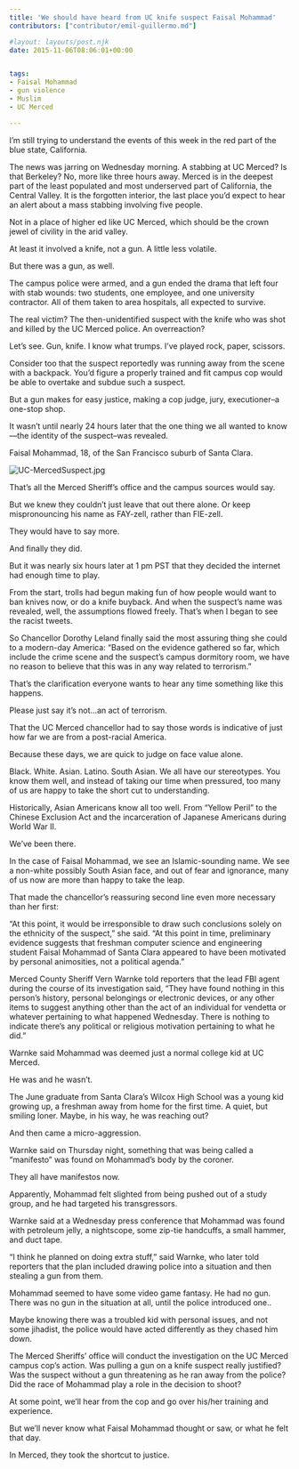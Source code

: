 ```yaml
---
title: 'We should have heard from UC knife suspect Faisal Mohammad'
contributors: ["contributor/emil-guillermo.md"]

#layout: layouts/post.njk
date: 2015-11-06T08:06:01+00:00


tags:
- Faisal Mohammad
- gun violence
- Muslim
- UC Merced

---
```


I’m still trying to understand the events of this week in the red part of the
blue state, California.

The news was jarring on Wednesday morning. A stabbing at UC Merced? Is that
Berkeley? No, more like three hours away. Merced is in the deepest part of the
least populated and most underserved part of California, the Central Valley. It
is the forgotten interior, the last place you’d expect to hear an alert about a
mass stabbing involving five people.

Not in a place of higher ed like UC Merced, which should be the crown jewel of
civility in the arid valley.

At least it involved a knife, not a gun. A little less volatile.

But there was a gun, as well.

The campus police were armed, and a gun ended the drama that left four with stab
wounds: two students, one employee, and one university contractor. All of them
taken to area hospitals, all expected to survive.

The real victim? The then-unidentified suspect with the knife who was shot and
killed by the UC Merced police. An overreaction?

Let’s see. Gun, knife. I know what trumps. I’ve played rock, paper, scissors.

Consider too that the suspect reportedly was running away from the scene with a
backpack. You’d figure a properly trained and fit campus cop would be able to
overtake and subdue such a suspect.

But a gun makes for easy justice, making a cop judge, jury, executioner–a
one-stop shop.

It wasn’t until nearly 24 hours later that the one thing we all wanted to
know—the identity of the suspect–was revealed.

Faisal Mohammad, 18, of the San Francisco suburb of Santa Clara.

![UC-MercedSuspect.jpg](/uploads/UC-MercedSuspect.jpg)

That’s all the Merced Sheriff’s office and the campus sources would say.

But we knew they couldn’t just leave that out there alone. Or keep
mispronouncing his name as FAY-zell, rather than FIE-zell.

They would have to say more.

And finally they did.

But it was nearly six hours later at 1 pm PST that they decided the internet had
enough time to play.

From the start, trolls had begun making fun of how people would want to ban
knives now, or do a knife buyback. And when the suspect’s name was revealed,
well, the assumptions flowed freely. That’s when I began to see the racist
tweets.

So Chancellor Dorothy Leland finally said the most assuring thing she could to a
modern-day America: “Based on the evidence gathered so far, which include the
crime scene and the suspect’s campus dormitory room, we have no reason to
believe that this was in any way related to terrorism.”

That’s the clarification everyone wants to hear any time something like this
happens.

Please just say it’s not…an act of terrorism.

That the UC Merced chancellor had to say those words is indicative of just how
far we are from a post-racial America.

Because these days, we are quick to judge on face value alone.

Black. White. Asian. Latino. South Asian. We all have our stereotypes. You know
them well, and instead of taking our time when pressured, too many of us are
happy to take the short cut to understanding.

Historically, Asian Americans know all too well. From “Yellow Peril” to the
Chinese Exclusion Act and the incarceration of Japanese Americans during World
War II.

We’ve been there.

In the case of Faisal Mohammad, we see an Islamic-sounding name. We see a
non-white possibly South Asian face, and out of fear and ignorance, many of us
now are more than happy to take the leap.

That made the chancellor’s reassuring second line even more necessary than her
first:

“At this point, it would be irresponsible to draw such conclusions solely on the
ethnicity of the suspect,” she said. “At this point in time, preliminary
evidence suggests that freshman computer science and engineering student Faisal
Mohammad of Santa Clara appeared to have been motivated by personal animosities,
not a political agenda.”

Merced County Sheriff Vern Warnke told reporters that the lead FBI agent during
the course of its investigation said, “They have found nothing in this
person’s history, personal  belongings or electronic devices, or any other
items to suggest anything other than the act of an individual for vendetta or
whatever pertaining to what happened Wednesday. There is nothing to indicate
there’s any political or religious motivation pertaining to what he did.”

Warnke said Mohammad was deemed just a normal college kid at UC Merced.

He was and he wasn’t.

The June graduate from Santa Clara’s Wilcox High School was a young kid growing
up, a freshman away from home for the first time. A quiet, but smiling loner.
Maybe, in his way, he was reaching out?

And then came a micro-aggression.

Warnke said on Thursday night, something that was being called a “manifesto” was
found on Mohammad’s body by the coroner.

They all have manifestos now.

Apparently, Mohammad felt slighted from being pushed out of a study group, and
he had targeted his transgressors.

Warnke said at a Wednesday press conference that Mohammad was found with
petroleum jelly, a nightscope, some zip-tie handcuffs, a small hammer, and duct
tape.

“I think he planned on doing extra stuff,” said Warnke, who later told reporters
that the plan included drawing police into a situation and then stealing a gun
from them.

Mohammad seemed to have some video game fantasy. He had no gun. There was no gun
in the situation at all, until the police introduced one..

Maybe knowing there was a troubled kid with personal issues, and not some
jihadist, the police would have acted differently as they chased him down.

The Merced Sheriffs’ office will conduct the investigation on the UC Merced
campus cop’s action. Was pulling a gun on a knife suspect really justified? Was
the suspect without a gun threatening as he ran away from the police? Did the
race of Mohammad play a role in the decision to shoot?

At some point, we’ll hear from the cop and go over his/her training and
experience.

But we’ll never know what Faisal Mohammad thought or saw, or what he felt that
day.

In Merced, they took the shortcut to justice.
